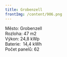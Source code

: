 ```yaml
---
title: Grobenzell
frontImg: /content/906.png
---
```

<!--StartFragment-->

Město: Grobenzell\
Rozloha: 47 m2\
Výkon: 24,8 kWp\
Baterie:  14,4 kWh\
Počet panelů: 62

<!--EndFragment-->